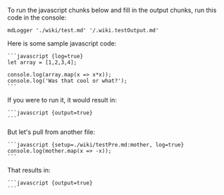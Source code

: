 To run the javascript chunks below and fill in the output chunks,
run this code in the console:

    mdLogger './wiki/test.md' '/.wiki.testOutput.md'

Here is some sample javascript code:

    ```javascript {log=true}
    let array = [1,2,3,4];

    console.log(array.map(x => x*x));
    console.log('Was that cool or what?');
    ```

If you were to run it, it would result in:

    ```javascript {output=true}    
    ```

But let's pull from another file:

    ```javascript {setup=./wiki/testPre.md:mother, log=true}
    console.log(mother.map(x => -x));
    ```

That results in:

    ```javascript {output=true}
    ```
